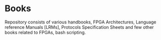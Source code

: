 # Books
Repository consists of various handbooks, FPGA Architectures, Language reference Manuals [LRMs], Protocols Specification Sheets and few other books related to FPGAs, bash scripting. 
